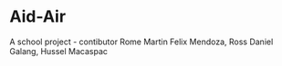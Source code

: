 # Aid-Air
A school project - contibutor
Rome Martin Felix Mendoza,
Ross Daniel Galang,
Hussel Macaspac
